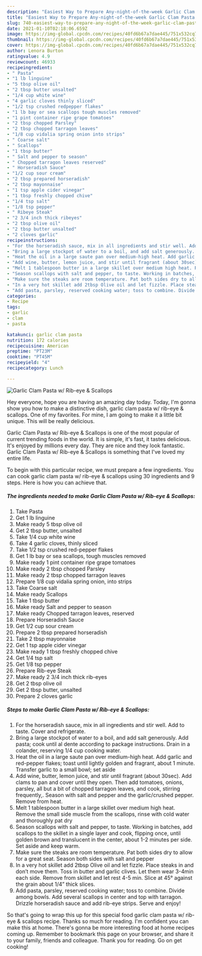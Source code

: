 ```yaml
---
description: "Easiest Way to Prepare Any-night-of-the-week Garlic Clam Pasta w/ Rib-eye &amp;amp; Scallops"
title: "Easiest Way to Prepare Any-night-of-the-week Garlic Clam Pasta w/ Rib-eye &amp;amp; Scallops"
slug: 740-easiest-way-to-prepare-any-night-of-the-week-garlic-clam-pasta-w-rib-eye-and-amp-scallops
date: 2021-01-10T02:18:06.659Z
image: https://img-global.cpcdn.com/recipes/40fd6b67a7dae445/751x532cq70/garlic-clam-pasta-w-rib-eye-scallops-recipe-main-photo.jpg
thumbnail: https://img-global.cpcdn.com/recipes/40fd6b67a7dae445/751x532cq70/garlic-clam-pasta-w-rib-eye-scallops-recipe-main-photo.jpg
cover: https://img-global.cpcdn.com/recipes/40fd6b67a7dae445/751x532cq70/garlic-clam-pasta-w-rib-eye-scallops-recipe-main-photo.jpg
author: Lenora Burton
ratingvalue: 4.9
reviewcount: 46933
recipeingredient:
- " Pasta"
- "1 lb linguine"
- "5 tbsp olive oil"
- "2 tbsp butter unsalted"
- "1/4 cup white wine"
- "4 garlic cloves thinly sliced"
- "1/2 tsp crushed redpepper flakes"
- "1 lb bay or sea scallops tough muscles removed"
- "1 pint container ripe grape tomatoes"
- "2 tbsp chopped Parsley"
- "2 tbsp chopped tarragon leaves"
- "1/8 cup vidalia spring onion into strips"
- " Coarse salt"
- " Scallops"
- "1 tbsp butter"
- " Salt and pepper to season"
- " Chopped tarragon leaves reserved"
- " Horseradish Sauce"
- "1/2 cup sour cream"
- "2 tbsp prepared horseradish"
- "2 tbsp mayonnaise"
- "1 tsp apple cider vinegar"
- "1 tbsp freshly chopped chive"
- "1/4 tsp salt"
- "1/8 tsp pepper"
- " Ribeye Steak"
- "2 3/4 inch thick ribeyes"
- "2 tbsp olive oil"
- "2 tbsp butter unsalted"
- "2 cloves garlic"
recipeinstructions:
- "For the horseradish sauce, mix in all ingredients and stir well. Add to taste. Cover and refrigerate."
- "Bring a large stockpot of water to a boil, and add salt generously. Add pasta; cook until al dente according to package instructions. Drain in a colander, reserving 1/4 cup cooking water."
- "Heat the oil in a large saute pan over medium-high heat. Add garlic and red-pepper flakes; toast until lightly golden and fragrant, about 1 minute. Transfer garlic to a small bowl; set aside"
- "Add wine, butter, lemon juice, and stir until fragrant (about 30sec). Add clams to pan and cover until they open. Then add tomatoes, onions, parsley, all but a bit of chopped tarragon leaves, and cook, stirring frequently,. Season with salt and pepper and the garlic/crushed pepper. Remove from heat."
- "Melt 1 tablespoon butter in a large skillet over medium high heat. Remove the small side muscle from the scallops, rinse with cold water and thoroughly pat dry"
- "Season scallops with salt and pepper, to taste. Working in batches, add scallops to the skillet in a single layer and cook, flipping once, until golden brown and translucent in the center, about 1-2 minutes per side. Set aside and keep warm."
- "Make sure the steaks are room temperature. Pat both sides dry to allow for a great seat. Season both sides with salt and pepper"
- "In a very hot skillet add 2tbsp Olive oil and let fizzle. Place steaks in and don’t move them. Toss in butter and garlic clives. Let them wear 3-4min each side. Remove from skillet and let rest 4-5 min. Slice at 45° against the grain about 1/4” thick slices."
- "Add pasta, parsley, reserved cooking water; toss to combine. Divide among bowls. Add several scallops in center and top with tarragon. Drizzle horseradish sauce and add rib-eye strips. Serve and enjoy!"
categories:
- Recipe
tags:
- garlic
- clam
- pasta

katakunci: garlic clam pasta 
nutrition: 172 calories
recipecuisine: American
preptime: "PT23M"
cooktime: "PT45M"
recipeyield: "4"
recipecategory: Lunch

---
```



![Garlic Clam Pasta w/ Rib-eye &amp; Scallops](https://img-global.cpcdn.com/recipes/40fd6b67a7dae445/751x532cq70/garlic-clam-pasta-w-rib-eye-scallops-recipe-main-photo.jpg)

Hey everyone, hope you are having an amazing day today. Today, I'm gonna show you how to make a distinctive dish, garlic clam pasta w/ rib-eye &amp; scallops. One of my favorites. For mine, I am going to make it a little bit unique. This will be really delicious.



Garlic Clam Pasta w/ Rib-eye &amp; Scallops is one of the most popular of current trending foods in the world. It is simple, it's fast, it tastes delicious. It's enjoyed by millions every day. They are nice and they look fantastic. Garlic Clam Pasta w/ Rib-eye &amp; Scallops is something that I've loved my entire life.


To begin with this particular recipe, we must prepare a few ingredients. You can cook garlic clam pasta w/ rib-eye &amp; scallops using 30 ingredients and 9 steps. Here is how you can achieve that.

<!--inarticleads1-->

##### The ingredients needed to make Garlic Clam Pasta w/ Rib-eye &amp; Scallops:

1. Take  Pasta
1. Get 1 lb linguine
1. Make ready 5 tbsp olive oil
1. Get 2 tbsp butter, unsalted
1. Take 1/4 cup white wine
1. Take 4 garlic cloves, thinly sliced
1. Take 1/2 tsp crushed red-pepper flakes
1. Get 1 lb bay or sea scallops, tough muscles removed
1. Make ready 1 pint container ripe grape tomatoes
1. Make ready 2 tbsp chopped Parsley
1. Make ready 2 tbsp chopped tarragon leaves
1. Prepare 1/8 cup vidalia spring onion, into strips
1. Take  Coarse salt
1. Make ready  Scallops
1. Take 1 tbsp butter
1. Make ready  Salt and pepper to season
1. Make ready  Chopped tarragon leaves, reserved
1. Prepare  Horseradish Sauce
1. Get 1/2 cup sour cream
1. Prepare 2 tbsp prepared horseradish
1. Take 2 tbsp mayonnaise
1. Get 1 tsp apple cider vinegar
1. Make ready 1 tbsp freshly chopped chive
1. Get 1/4 tsp salt
1. Get 1/8 tsp pepper
1. Prepare  Rib-eye Steak
1. Make ready 2 3/4 inch thick rib-eyes
1. Get 2 tbsp olive oil
1. Get 2 tbsp butter, unsalted
1. Prepare 2 cloves garlic




<!--inarticleads2-->

##### Steps to make Garlic Clam Pasta w/ Rib-eye &amp; Scallops:

1. For the horseradish sauce, mix in all ingredients and stir well. Add to taste. Cover and refrigerate.
1. Bring a large stockpot of water to a boil, and add salt generously. Add pasta; cook until al dente according to package instructions. Drain in a colander, reserving 1/4 cup cooking water.
1. Heat the oil in a large saute pan over medium-high heat. Add garlic and red-pepper flakes; toast until lightly golden and fragrant, about 1 minute. Transfer garlic to a small bowl; set aside
1. Add wine, butter, lemon juice, and stir until fragrant (about 30sec). Add clams to pan and cover until they open. Then add tomatoes, onions, parsley, all but a bit of chopped tarragon leaves, and cook, stirring frequently,. Season with salt and pepper and the garlic/crushed pepper. Remove from heat.
1. Melt 1 tablespoon butter in a large skillet over medium high heat. Remove the small side muscle from the scallops, rinse with cold water and thoroughly pat dry
1. Season scallops with salt and pepper, to taste. Working in batches, add scallops to the skillet in a single layer and cook, flipping once, until golden brown and translucent in the center, about 1-2 minutes per side. Set aside and keep warm.
1. Make sure the steaks are room temperature. Pat both sides dry to allow for a great seat. Season both sides with salt and pepper
1. In a very hot skillet add 2tbsp Olive oil and let fizzle. Place steaks in and don’t move them. Toss in butter and garlic clives. Let them wear 3-4min each side. Remove from skillet and let rest 4-5 min. Slice at 45° against the grain about 1/4” thick slices.
1. Add pasta, parsley, reserved cooking water; toss to combine. Divide among bowls. Add several scallops in center and top with tarragon. Drizzle horseradish sauce and add rib-eye strips. Serve and enjoy!




So that's going to wrap this up for this special food garlic clam pasta w/ rib-eye &amp; scallops recipe. Thanks so much for reading. I'm confident you can make this at home. There's gonna be more interesting food at home recipes coming up. Remember to bookmark this page on your browser, and share it to your family, friends and colleague. Thank you for reading. Go on get cooking!
